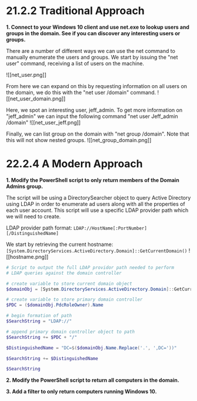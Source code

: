# 21.2.2 Traditional Approach
**1. Connect to your Windows 10 client and use net.exe to lookup users and groups in the domain. See if you can discover any interesting users or groups.**

There are a number of different ways we can use the net command to manually enumerate the users and groups. We start by issuing the "net user" command, receiving a list of users on the machine.

![[net_user.png]]

From here we can expand on this by requesting information on all users on the domain, we do this with the "net user /domain" command. 
![[net_user_domain.png]]


Here, we spot an interesting user, jeff_admin. To get more information on "jeff_admin" we can input the following command "net user Jeff_admin /domain"
![[net_user_jeff.png]]

Finally, we can list group on the domain with "net group /domain". Note that this will not show nested groups.
![[net_group_domain.png]]


# 22.2.4 A Modern Approach




**1.  Modify the PowerShell script to only return members of the Domain Admins group.**

The script will be using a DirectorySearcher object to query Active Directory using LDAP in order to enumerate ad users along with all the properties of each user account. This script will use a specific LDAP provider path which we will need to create. 

LDAP provider path format:
`LDAP://HostName[:PortNumber][/DistinguishedName]`

We start by retrieving the current hostname:
`[System.DirectoryServices.ActiveDirectory.Domain]::GetCurrentDomain()`
![[hostname.png]]

```powershell
# Script to output the full LDAP providor path needed to perform
# LDAP queries against the domain controller

# create variable to store current domain object
$domainObj = [System.DirectoryServices.ActiveDirectory.Domain]::GetCurrentDomain()

# create variable to store primary domain controller
$PDC = ($domainObj.PdcRoleOwner).Name

# begin formation of path
$SearchString = "LDAP://"

# append primary domain controller object to path
$SearchString += $PDC + "/"

$DistinguishedName = "DC=$($domainObj.Name.Replace('.', ',DC='))"

$SearchString += $DistinguishedName

$SearchString

```

**2.  Modify the PowerShell script to return all computers in the domain.**

**3.  Add a filter to only return computers running Windows 10.**